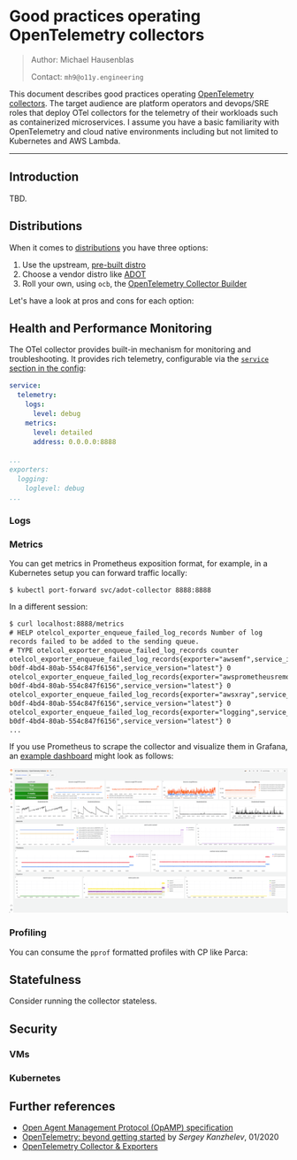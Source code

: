 # Good practices operating OpenTelemetry collectors

> Author: Michael Hausenblas
>
> Contact: `mh9@o11y.engineering`

This document describes good practices operating [OpenTelemetry collectors][otelcol]. The target audience are platform operators and devops/SRE roles that deploy OTel collectors for the telemetry of their workloads such as containerized microservices. I assume you have a basic familiarity with OpenTelemetry and cloud native environments including but not limited to Kubernetes and AWS Lambda.

--- 

## Introduction

TBD.

## Distributions

When it comes to [distributions][otel-distro-main] you have three options:

1. Use the upstream, [pre-built distro][otel-distro-prebuilt]
1. Choose a vendor distro like [ADOT][otel-distro-aws]
1. Roll your own, using `ocb`, the [OpenTelemetry Collector Builder][otel-distro-builder]

Let's have a look at pros and cons for each option:

## Health and Performance Monitoring

The OTel collector provides built-in mechanism for monitoring and troubleshooting. It provides rich telemetry, configurable via the [`service` section in the config][otelcol-config-service]:

```yaml
service:
  telemetry:
    logs:
      level: debug
    metrics:
      level: detailed
      address: 0.0.0.0:8888

...
exporters:
  logging:
    loglevel: debug
...
```

### Logs

### Metrics

You can get metrics in Prometheus exposition format, for example, in a Kubernetes setup you can forward traffic locally:

```shell
$ kubectl port-forward svc/adot-collector 8888:8888   
```

In a different session:

```shell
$ curl localhost:8888/metrics
# HELP otelcol_exporter_enqueue_failed_log_records Number of log records failed to be added to the sending queue.
# TYPE otelcol_exporter_enqueue_failed_log_records counter
otelcol_exporter_enqueue_failed_log_records{exporter="awsemf",service_instance_id="f4e35993-b0df-4bd4-80ab-554c847f6156",service_version="latest"} 0
otelcol_exporter_enqueue_failed_log_records{exporter="awsprometheusremotewrite",service_instance_id="f4e35993-b0df-4bd4-80ab-554c847f6156",service_version="latest"} 0
otelcol_exporter_enqueue_failed_log_records{exporter="awsxray",service_instance_id="f4e35993-b0df-4bd4-80ab-554c847f6156",service_version="latest"} 0
otelcol_exporter_enqueue_failed_log_records{exporter="logging",service_instance_id="f4e35993-b0df-4bd4-80ab-554c847f6156",service_version="latest"} 0
...
```

If you use Prometheus to scrape the collector and visualize them in Grafana, an [example dashboard][example-dashboard] might look as follows:

![Screen shot of Grafana dashboard for OTel collector monitoring](example-otel-collector-dashboard.png)

### Profiling

You can consume the `pprof` formatted profiles with CP like Parca:

## Statefulness

Consider running the collector stateless.

## Security

### VMs

### Kubernetes

## Further references

* [Open Agent Management Protocol (OpAMP) specification][opamp]
* [OpenTelemetry: beyond getting started][otel-beyond-gettingstarted] by _Sergey Kanzhelev_, 01/2020
* [OpenTelemetry Collector & Exporters][containiq-col]


[otelcol]: https://opentelemetry.io/docs/collector/
[otelcol-config-service]: https://opentelemetry.io/docs/collector/configuration/#service
[example-dashboard]: otel-collector-dashboard.json
[otel-distro-main]: https://opentelemetry.io/docs/collector/distributions/
[otel-distro-prebuilt]: https://github.com/open-telemetry/opentelemetry-collector-releases/releases
[otel-distro-aws]: https://github.com/aws-observability/aws-otel-collector
[otel-distro-builder]: https://github.com/open-telemetry/opentelemetry-collector/tree/main/cmd/builder
[opamp]: https://github.com/open-telemetry/opamp-spec
[otel-beyond-gettingstarted]: https://medium.com/opentelemetry/opentelemetry-beyond-getting-started-5ac43cd0fe26
[containiq-col]: https://www.containiq.com/post/opentelemetry-collector-and-exporters

